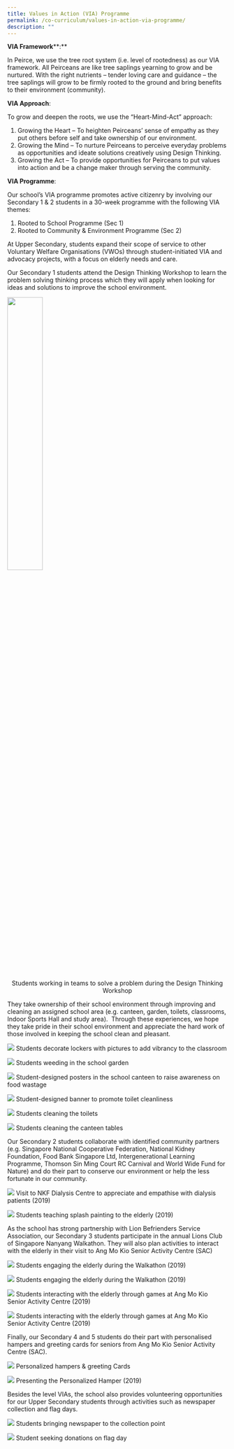 ```yaml
---
title: Values in Action (VIA) Programme
permalink: /co-curriculum/values-in-action-via-programme/
description: ""
---
```



**VIA Framework****:**&nbsp;

In Peirce, we use the tree root system (i.e. level of rootedness) as our VIA framework. All Peirceans are like tree saplings yearning to grow and be nurtured. With the right nutrients – tender loving care and guidance – the tree saplings will grow to be firmly rooted to the ground and bring benefits to their environment (community).&nbsp;

**VIA Approach**:&nbsp;

To grow and deepen the roots, we use the “Heart-Mind-Act” approach:

1.  Growing the Heart – To heighten Peirceans’ sense of empathy as they put others before self and take ownership of our environment.&nbsp;
2.  Growing the Mind –&nbsp;To nurture Peirceans to perceive everyday problems as opportunities and ideate solutions creatively using Design Thinking.&nbsp;
3.  Growing the Act –&nbsp;To provide opportunities for Peirceans to put values into action and be a change maker through serving the community.

**VIA Programme**:&nbsp;

Our school’s VIA programme promotes active citizenry by involving our Secondary 1 &amp; 2 students in a 30-week programme with the following VIA themes:&nbsp;

1.  Rooted to School Programme (Sec 1)
2.  Rooted to Community &amp; Environment Programme (Sec 2)

At Upper Secondary, students expand their scope of service to other Voluntary Welfare Organisations (VWOs) through student-initiated VIA and advocacy projects, with a focus on elderly needs and care.&nbsp;&nbsp;

Our Secondary 1 students attend the Design Thinking Workshop to learn the problem solving thinking process which they will apply when looking for ideas and solutions to improve the school environment.


<img src="/images/Photo-1-13-300x225.jpg" style="width:40%">
<center>Students working in teams to solve a problem  
during the Design Thinking Workshop</center>




They take ownership of their school environment through improving and cleaning an assigned school area (e.g. canteen, garden, toilets, classrooms, Indoor Sports Hall and study area).&nbsp; Through these experiences, we hope they take pride in their school environment and appreciate the hard work of those involved in keeping the school clean and pleasant.

![](/images/Photo-2-11.jpg)
Students decorate lockers with pictures to add vibrancy to the classroom

![](/images/Photo-3-11.jpg)
Students weeding in the school garden

![](/images/Photo-4-11.jpg)
Student-designed posters in the school canteen to raise awareness on food wastage

![](/images/Photo-5-2.jpeg)
Student-designed banner to promote toilet cleanliness

![](/images/Photo-6-1.jpeg)
Students cleaning the toilets

![](/images/Photo-7-2.jpeg)
Students cleaning the canteen tables


Our Secondary 2 students collaborate with identified community partners (e.g. Singapore National Cooperative Federation, National Kidney Foundation, Food Bank Singapore Ltd, Intergenerational Learning Programme, Thomson Sin Ming Court RC Carnival and World Wide Fund for Nature) and do their part to conserve our environment or help the less fortunate in our community.

![](/images/Photo-8-7.jpg)
Visit to NKF Dialysis Centre to appreciate and empathise with dialysis patients (2019)

![](/images/Photo-9-6-scaled.jpg)
Students teaching splash painting to the elderly (2019)


As the school has strong partnership with Lion Befrienders Service Association, our Secondary 3 students participate in the annual Lions Club of Singapore Nanyang Walkathon. They will also plan activities to interact with the elderly in their visit to Ang Mo Kio Senior Activity Centre (SAC)

![](/images/Photo-10-6-scaled.jpg)
Students engaging the elderly during the Walkathon (2019)

![](/images/Photo-11-4-scaled.jpg)
Students engaging the elderly during the Walkathon (2019)

![](/images/Photo-12-4-scaled.jpg)
Students interacting with the elderly through games at Ang Mo Kio Senior Activity Centre (2019)

![](/images/Photo-13-3-scaled.jpg)
Students interacting with the elderly through games at Ang Mo Kio Senior Activity Centre (2019)

Finally, our Secondary 4 and 5 students do their part with personalised hampers and greeting cards for seniors from Ang Mo Kio Senior Activity Centre (SAC).

![](/images/Photo-14-3-scaled.jpg)
Personalized hampers &amp; greeting Cards


![](/images/Photo-15-2-scaled.jpg)
Presenting the Personalized Hamper (2019)

Besides the level VIAs, the school also provides volunteering opportunities for our Upper Secondary students through activities such as newspaper collection and flag days.

![](/images/Photo-16-1-scaled.jpg)
Students bringing newspaper to the collection point

![](/images/Photo-17-1-scaled.jpg)
Student seeking donations on flag day